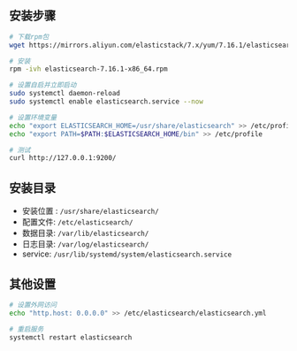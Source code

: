## 安装步骤

```bash
# 下载rpm包
wget https://mirrors.aliyun.com/elasticstack/7.x/yum/7.16.1/elasticsearch-7.16.1-x86_64.rpm

# 安装
rpm -ivh elasticsearch-7.16.1-x86_64.rpm

# 设置自启并立即启动
sudo systemctl daemon-reload
sudo systemctl enable elasticsearch.service --now

# 设置环境变量
echo "export ELASTICSEARCH_HOME=/usr/share/elasticsearch" >> /etc/profile
echo "export PATH=$PATH:$ELASTICSEARCH_HOME/bin" >> /etc/profile

# 测试
curl http://127.0.0.1:9200/
```



## 安装目录

- 安装位置 : `/usr/share/elasticsearch/`
- 配置文件:  `/etc/elasticsearch/`
- 数据目录: `/var/lib/elasticsearch/`
- 日志目录: `/var/log/elasticsearch/`
- service: `/usr/lib/systemd/system/elasticsearch.service`



## 其他设置

```bash
# 设置外网访问
echo "http.host: 0.0.0.0" >> /etc/elasticsearch/elasticsearch.yml

# 重启服务
systemctl restart elasticsearch
```



